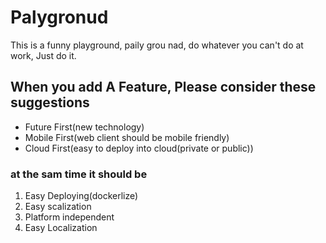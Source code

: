 # Palygronud
This is a funny playground, paily grou nad, do whatever you can't do at work, Just do it.
## When you add A Feature, Please consider these suggestions
* Future First(new technology)
* Mobile First(web client should be mobile friendly)
* Cloud First(easy to deploy into cloud(private or public))
### at the sam time it should be
1. Easy Deploying(dockerlize)
2. Easy scalization
3. Platform independent
4. Easy Localization



